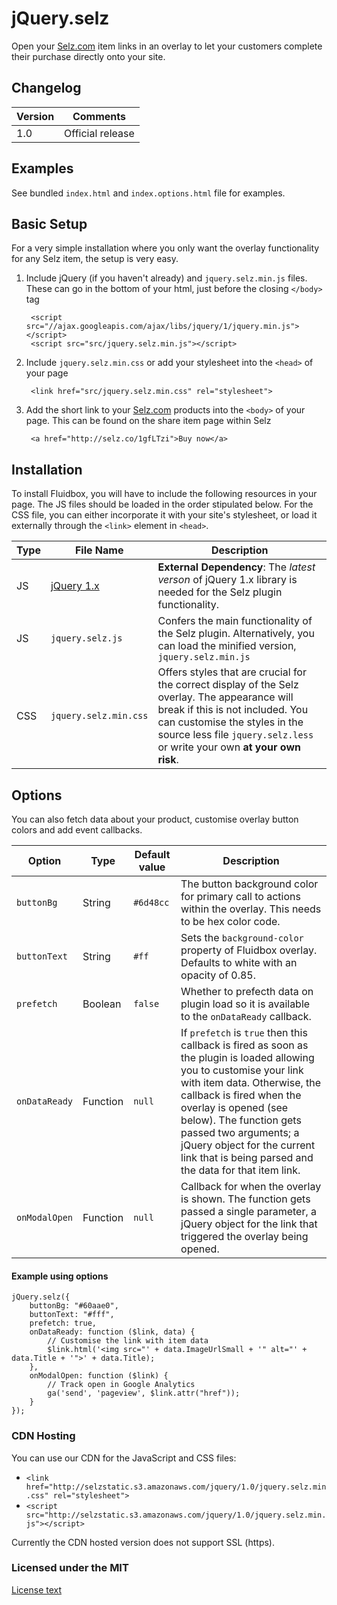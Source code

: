 # jQuery.selz

Open your [Selz.com](https://selz.com) item links in an overlay to let your customers complete their purchase directly onto your site. 

## Changelog
| Version | Comments |
|---------|----------|
| 1.0   | Official release |


## Examples

See bundled `index.html` and `index.options.html` file for examples.

## Basic Setup
For a very simple installation where you only want the overlay functionality for any Selz item, the setup is very easy. 

1. Include jQuery (if you haven't already) and `jquery.selz.min.js` files. These can go in the bottom of your html, just before the closing `</body>` tag

        <script src="//ajax.googleapis.com/ajax/libs/jquery/1/jquery.min.js"></script>
        <script src="src/jquery.selz.min.js"></script>

2. Include `jquery.selz.min.css` or add your stylesheet into the `<head>` of your page

        <link href="src/jquery.selz.min.css" rel="stylesheet">

3. Add the short link to your [Selz.com](https://selz.com) products into the `<body>` of your page. This can be found on the share item page within Selz

        <a href="http://selz.co/1gfLTzi">Buy now</a>
        
## Installation
To install Fluidbox, you will have to include the following resources in your page. The JS files should be loaded in the order stipulated below. For the CSS file, you can either incorporate it with your site's stylesheet, or load it externally through the `<link>` element in `<head>`.

| Type | File Name            | Description                                                                                                            |
|------|----------------------|------------------------------------------------------------------------------------------------------------------------|
| JS   | [jQuery 1.x](http://ajax.googleapis.com/ajax/libs/jquery/1/jquery.min.js) | **External Dependency**: The *latest verson* of jQuery 1.x library is needed for the Selz plugin functionality. |
| JS   | `jquery.selz.js` 	| Confers the main functionality of the Selz plugin. Alternatively, you can load the minified version, `jquery.selz.min.js` |
| CSS  | `jquery.selz.min.css`   | Offers styles that are crucial for the correct display of the Selz overlay. The appearance will break if this is not included. You can customise the styles in the source less file `jquery.selz.less` or write your own **at your own risk**. |


## Options

You can also fetch data about your product, customise overlay button colors and add event callbacks. 

| Option           | Type      | Default value | Description                           |
|------------------|-----------|---------------|---------------------------------------|
| `buttonBg`   		| String 	| `#6d48cc`    | The button background color for primary call to actions within the overlay. This needs to be hex color code.  |
| `buttonText`   	| String    | `#ff` 		| Sets the `background-color` property of Fluidbox overlay. Defaults to white with an opacity of 0.85. |
| `prefetch` 		| Boolean   | `false`      | Whether to prefecth data on plugin load so it is available to the `onDataReady` callback. |
| `onDataReady`   	| Function  | `null` 		| If `prefetch` is `true` then this callback is fired as soon as the plugin is loaded allowing you to customise your link with item data. Otherwise, the callback is fired when the overlay is opened (see below). The function gets passed two arguments; a jQuery object for the current link that is being parsed and the data for that item link. |
| `onModalOpen`  	| Function  | `null`       | Callback for when the overlay is shown. The function gets passed a single parameter, a jQuery object for the link that triggered the overlay being opened. |

#### Example using options

	jQuery.selz({
    	buttonBg: "#60aae0",
        buttonText: "#fff",
    	prefetch: true,
    	onDataReady: function ($link, data) {
    		// Customise the link with item data
        	$link.html('<img src="' + data.ImageUrlSmall + '" alt="' + data.Title + '">' + data.Title);
    	},
    	onModalOpen: function ($link) {
    		// Track open in Google Analytics
			ga('send', 'pageview', $link.attr("href")); 
    	}
	});

### CDN Hosting
You can use our CDN for the JavaScript and CSS files:

- `<link href="http://selzstatic.s3.amazonaws.com/jquery/1.0/jquery.selz.min.css" rel="stylesheet">`
- `<script src="http://selzstatic.s3.amazonaws.com/jquery/1.0/jquery.selz.min.js"></script>`

Currently the CDN hosted version does not support SSL (https). 


### Licensed under the MIT

[License text](http://www.opensource.org/licenses/mit-license.php)
